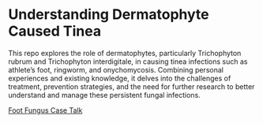 # Understanding Dermatophyte Caused Tinea
 This repo explores the role of dermatophytes, particularly Trichophyton rubrum and Trichophyton interdigitale, in causing tinea infections such as athlete’s foot, ringworm, and onychomycosis. Combining personal experiences and existing knowledge, it delves into the challenges of treatment, prevention strategies, and the need for further research to better understand and manage these persistent fungal infections.

[Foot Fungus Case Talk](Foot%20Fungus%20Case%20Talk.md)